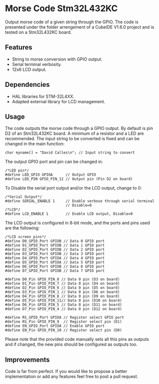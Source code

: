 # Morse Code Stm32L432KC
Output morse code of a given string through the GPIO.
The code is presented under the folder arrengement of a CubeIDE V1.6.0 project and is tested on a Stm32L432KC board.

## Features
- String to morse conversion with GPIO output.
- Serial terminal verbosity.
- 12x6 LCD output.

## Dependencies
- HAL libraries for STM-32L4XX.
- Adapted external library for LCD management.

## Usage
The code outputs the morse code through a GPIO output. 
By default is pin D2 of an Stm32L432KC board. A minimum of a resistor and a LED are recommended.
The input string to be converted is fixed and can be changed in the main function:

    char myname[] = "David Calles\n"; // Input string to convert
    
The output GPIO port and pin can be changed in:

    /*LED pin*/
    #define LED_GPIO GPIOA		// Output GPIO
    #define LED_PIN GPIO_PIN_12	// Output pin (Pin D2 on board)
To Disable the serial port output and/or the LCD output, change to 0:

    /*Serial Output*/
    #define SERIAL_ENABLE 1		// Enable verbose through serial terminal
    							// Disable=0
    /*LCD*/
    #define LCD_ENABLE 1		// Enable LCD output, Disable=0
The LCD output is configured in 8-bit mode, and the ports and pins used are the following:

    /*LCD screen pins*/
    #define D0_GPIO_Port GPIOB // Data 0 GPIO port
    #define D1_GPIO_Port GPIOB // Data 1 GPIO port
    #define D2_GPIO_Port GPIOB // Data 2 GPIO port
    #define D3_GPIO_Port GPIOB // Data 3 GPIO port
    #define D4_GPIO_Port GPIOA // Data 4 GPIO port
    #define D5_GPIO_Port GPIOA // Data 5 GPIO port
    #define D6_GPIO_Port GPIOB // Data 6 GPIO port
    #define D7_GPIO_Port GPIOB // Data 7 GPIO port
    
    #define D0_Pin GPIO_PIN_0 // Data 0 pin (D3 on board)
    #define D1_Pin GPIO_PIN_7 // Data 0 pin (D4 on board)
    #define D2_Pin GPIO_PIN_6 // Data 0 pin (D5 on board)
    #define D3_Pin GPIO_PIN_1 // Data 0 pin (D6 on board)
    #define D4_Pin GPIO_PIN_8 // Data 0 pin (D9 on board)
    #define D5_Pin GPIO_PIN_11// Data 0 pin (D10 on board)
    #define D6_Pin GPIO_PIN_5 // Data 0 pin (D11 on board)
    #define D7_Pin GPIO_PIN_4 // Data 0 pin (D12 on board)
    
    #define RS_GPIO_Port GPIOA // Register select GPIO port
    #define RS_Pin GPIO_PIN_9  // Register select pin (D1)
    #define EN_GPIO_Port GPIOA // Enable GPIO port
    #define EN_Pin GPIO_PIN_10 // Register select pin (D0)
Please note that the provided code manually sets all this pins as outputs and if changed, the new pins should be configured as outputs too.

## Improvements
 Code is far from perfect. 
 If you would like to propose a better implementation or add any features feel free to post a pull request.
